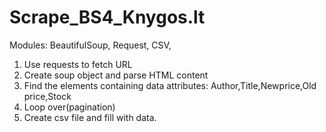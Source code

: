 # Scrape_BS4_Knygos.lt

Modules:
BeautifulSoup,
Request,
CSV,

1. Use requests to fetch URL
2. Create soup object and parse HTML content
3. Find the elements containing data attributes: Author,Title,Newprice,Old price,Stock
4. Loop over(pagination)
5. Create csv file and fill with data.
